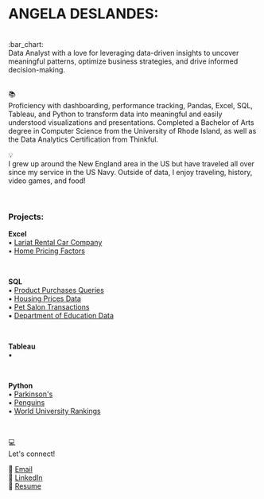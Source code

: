 # ANGELA DESLANDES:

<br>
:bar_chart: <br>
Data Analyst with a love for leveraging data-driven insights to uncover meaningful patterns, optimize business strategies, and drive informed decision-making.

<br>
<br>

:books:<br>
Proficiency with dashboarding, performance tracking, Pandas, Excel, SQL, Tableau, and Python to transform data into meaningful and easily understood visualizations and presentations. Completed a Bachelor of Arts degree in Computer Science from the University of Rhode Island, as well as the Data Analytics Certification from Thinkful.
<br>

:bulb:<br>
I grew up around the New England area in the US but have traveled all over since my service in the US Navy. Outside of data, I enjoy traveling, history, video games, and food!

<br>

### Projects: <br>
<b>Excel</b><br>
:black_small_square: [Lariat Rental Car Company](https://github.com/ang-des/Lariat-Rental-Car) <br> 
:black_small_square: [Home Pricing Factors](https://github.com/ang-des/home-prices-business-research/tree/main) <br>
 
<br> 

<b>SQL</b><br> 
:black_small_square: [Product Purchases Queries](https://github.com/ang-des/SQL-1) <br> 
:black_small_square: [Housing Prices Data](https://github.com/ang-des/SQL-2) <br> 
:black_small_square: [Pet Salon Transactions](https://github.com/ang-des/SQL-3) <br> 
:black_small_square: [Department of Education Data](https://github.com/ang-des/SQL-4) <br> 

<br> 

<b>Tableau</b><br>
:black_small_square: 

<br>

<b>Python</b><br>
▪️ [Parkinson's](https://colab.research.google.com/drive/18lTk5HN1K5WvP4qbRxJwRKtg_Kf-2R1C?usp=sharing) <br>
▪️ [Penguins](https://colab.research.google.com/drive/1e3e5BRmFl2pVdOpsSO-O8MflEGFSHiOB?usp=sharing) <br>
▪️ [World University Rankings](https://colab.research.google.com/drive/1WO3QqJixv08cXFjEThK39HdO_tyPQnGn#scrollTo=LRTEiUSB7PM9) <br>

<br>

:computer:<br>
Let's connect!

:diamond_shape_with_a_dot_inside: [Email](mailto:ang.deslandes@gmail.com) <br>
:diamond_shape_with_a_dot_inside: [LinkedIn](https://www.linkedin.com/in/angela-deslandes/) <br>
:diamond_shape_with_a_dot_inside: [Resume](https://github.com/ang-des/portfolio/blob/master/Resume.pdf) <br>


